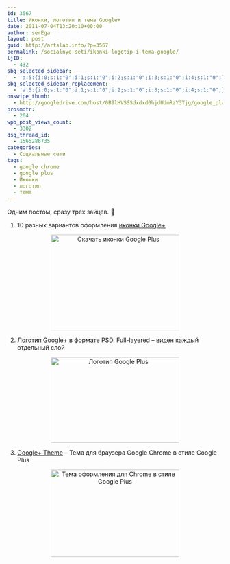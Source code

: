 ```yaml
---
id: 3567
title: Иконки, логотип и тема Google+
date: 2011-07-04T13:20:10+00:00
author: serEga
layout: post
guid: http://artslab.info/?p=3567
permalink: /socialnye-seti/ikonki-logotip-i-tema-google/
ljID:
  - 432
sbg_selected_sidebar:
  - 'a:5:{i:0;s:1:"0";i:1;s:1:"0";i:2;s:1:"0";i:3;s:1:"0";i:4;s:1:"0";}'
sbg_selected_sidebar_replacement:
  - 'a:5:{i:0;s:1:"0";i:1;s:1:"0";i:2;s:1:"0";i:3;s:1:"0";i:4;s:1:"0";}'
onswipe_thumb:
  - http://googledrive.com/host/0B9lHVSSSdxdxd0hjdUdmRzY3Tjg/google_plus_icons.jpg
prosmotr:
  - 204
wpb_post_views_count:
  - 3302
dsq_thread_id:
  - 1565286735
categories:
  - Социальные сети
tags:
  - google chrome
  - google plus
  - Иконки
  - логотип
  - тема
---
```

Одним постом, сразу трех зайцев. 🙂

1. 10 разных вариантов оформления [иконки Google+](http://www.graphiics.com/download-free-google1-buttons-in-various-styles-and-designs/)

<center>
  <a href="http://googledrive.com/host/0B9lHVSSSdxdxd0hjdUdmRzY3Tjg/google_plus_icons.jpg"><img src="http://googledrive.com/host/0B9lHVSSSdxdxd0hjdUdmRzY3Tjg/google_plus_icons-300x223.jpg" alt="Скачать иконки Google Plus" title="google_plus_icons" width="300" height="223" class="alignnone size-medium wp-image-3568" /></a>
</center>

2. [Логотип Google+](http://mauxwebmaster.deviantart.com/art/Google-216216277) в формате PSD. Full-layered &#8211; виден каждый отдельный слой

<center>
  <a href="http://googledrive.com/host/0B9lHVSSSdxdxd0hjdUdmRzY3Tjg/logo_google_plus.jpg"><img src="http://googledrive.com/host/0B9lHVSSSdxdxd0hjdUdmRzY3Tjg/logo_google_plus-300x200.jpg" alt="Логотип Google Plus" title="logo_google_plus" width="300" height="200" class="alignnone size-medium wp-image-3569" srcset="http://googledrive.com/host/0B9lHVSSSdxdxd0hjdUdmRzY3Tjg/logo_google_plus-300x200.jpg 300w, http://googledrive.com/host/0B9lHVSSSdxdxd0hjdUdmRzY3Tjg/logo_google_plus.jpg 900w" sizes="(max-width: 300px) 100vw, 300px" /></a>
</center>

3. [Google+ Theme](https://chrome.google.com/webstore/detail/ogdjjnohgopniahihkllpljalpillklb?hl=en-GB) &#8211; Тема для браузера Google Chrome в стиле Google Plus

<center>
  <a href="http://googledrive.com/host/0B9lHVSSSdxdxd0hjdUdmRzY3Tjg/chrome_theme_google_plus.jpg"><img src="http://googledrive.com/host/0B9lHVSSSdxdxd0hjdUdmRzY3Tjg/chrome_theme_google_plus-300x204.jpg" alt="Тема оформления для Chrome в стиле Google Plus" title="chrome_theme_google_plus" width="300" height="204" class="alignnone size-medium wp-image-3571" srcset="http://googledrive.com/host/0B9lHVSSSdxdxd0hjdUdmRzY3Tjg/chrome_theme_google_plus-300x204.jpg 300w, http://googledrive.com/host/0B9lHVSSSdxdxd0hjdUdmRzY3Tjg/chrome_theme_google_plus-1024x697.jpg 1024w, http://googledrive.com/host/0B9lHVSSSdxdxd0hjdUdmRzY3Tjg/chrome_theme_google_plus.jpg 1109w" sizes="(max-width: 300px) 100vw, 300px" /></a>
</center>